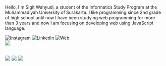 Hello, I'm Sigit Wahyudi, a student of the Informatics Study Program at the Muhammadiyah University of Surakarta. I like programming since 2nd grade of high school until now I have been studying web programming for more than 3 years and now I am focusing on developing web using JavaScript language.

[![Instagram](https://img.shields.io/badge/Instagram-%23E4405F.svg?logo=Instagram&logoColor=white)](https://instagram.com/sigtwhyd) [![LinkedIn](https://img.shields.io/badge/LinkedIn-%230077B5.svg?logo=linkedin&logoColor=white)](https://linkedin.com/in/sigit-wahyudi) [![Web](https://img.shields.io/badge/Web-%230077B5.svg?logo=PersonalWeb&logoColor=white)](https://sigitwahyu.my.id/) <br/>
[![](https://visitcount.itsvg.in/api?id=sgitwhyd&icon=7&color=0)](https://visitcount.itsvg.in)

![](https://github-readme-stats.vercel.app/api?username=sgitwhyd&theme=algolia&hide_border=false&include_all_commits=true&count_private=true)
![](https://github-readme-streak-stats.herokuapp.com/?user=sgitwhyd&theme=algolia&hide_border=false)
![](https://github-readme-stats.vercel.app/api/top-langs/?username=sgitwhyd&theme=algolia&hide_border=false&include_all_commits=true&count_private=true&layout=compact)
---


<!-- Proudly created with GPRM ( https://gprm.itsvg.in ) -->
